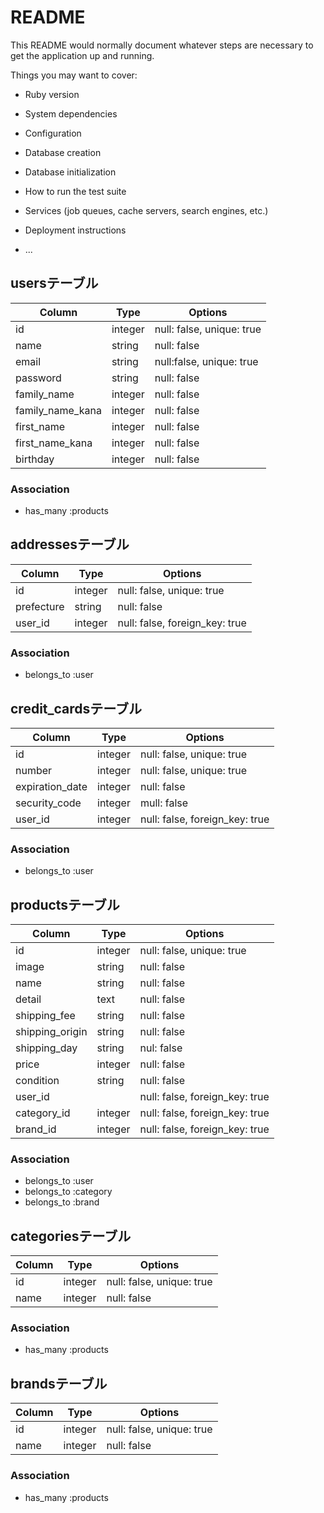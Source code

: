 # README

This README would normally document whatever steps are necessary to get the
application up and running.

Things you may want to cover:

* Ruby version

* System dependencies

* Configuration

* Database creation

* Database initialization

* How to run the test suite

* Services (job queues, cache servers, search engines, etc.)

* Deployment instructions

* ...


## usersテーブル

|Column|Type|Options|
|------|----|-------|
|id|integer|null: false, unique: true|
|name|string|null: false|
|email|string|null:false, unique: true|
|password|string|null: false|
|family_name|integer|null: false|
|family_name_kana|integer|null: false|
|first_name|integer|null: false|
|first_name_kana|integer|null: false|
|birthday|integer|null: false|

### Association
- has_many :products

## addressesテーブル

|Column|Type|Options|
|------|----|-------|
|id|integer|null: false, unique: true|
|prefecture|string|null: false|
|user_id|integer|null: false, foreign_key: true|

### Association
- belongs_to :user

## credit_cardsテーブル

|Column|Type|Options|
|------|----|-------|
|id|integer|null: false, unique: true|
|number|integer|null: false, unique: true|
|expiration_date|integer|null: false|
|security_code|integer|mull: false|
|user_id|integer|null: false, foreign_key: true|

### Association
- belongs_to :user

## productsテーブル

|Column|Type|Options|
|------|----|-------|
|id|integer|null: false, unique: true|
|image|string|null: false|
|name|string|null: false|
|detail|text|null: false|
|shipping_fee|string|null: false|
|shipping_origin|string|null: false|
|shipping_day|string|nul: false|
|price|integer|null: false|
|condition|string|null: false|
|user_id||null: false, foreign_key: true|
|category_id|integer|null: false, foreign_key: true|
|brand_id|integer|null: false, foreign_key: true|

### Association
- belongs_to :user
- belongs_to :category
- belongs_to :brand

## categoriesテーブル

|Column|Type|Options|
|------|----|-------|
|id|integer|null: false, unique: true|
|name|integer|null: false|

### Association
- has_many :products

## brandsテーブル

|Column|Type|Options|
|------|----|-------|
|id|integer|null: false, unique: true|
|name|integer|null: false|

### Association
- has_many :products
